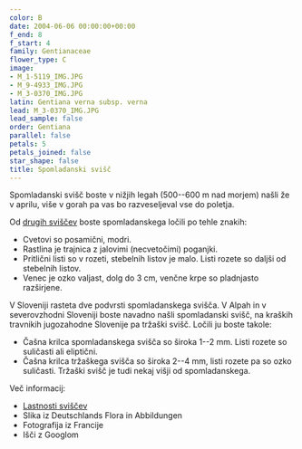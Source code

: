 ```yaml
---
color: B
date: 2004-06-06 00:00:00+00:00
f_end: 8
f_start: 4
family: Gentianaceae
flower_type: C
image:
- M_1-5119_IMG.JPG
- M_9-4933_IMG.JPG
- M_3-0370_IMG.JPG
latin: Gentiana verna subsp. verna
lead: M_3-0370_IMG.JPG
lead_sample: false
order: Gentiana
parallel: false
petals: 5
petals_joined: false
star_shape: false
title: Spomladanski svišč
---
```

Spomladanski svišč boste v nižjih legah (500--600 m nad morjem) našli že v aprilu, više v gorah pa vas bo razveseljeval vse do poletja.

Od [drugih sviščev](../genus/gentiana/) boste spomladanskega ločili po tehle znakih:

-   Cvetovi so posamični, modri.
-   Rastlina je trajnica z jalovimi (necvetočimi) poganjki.
-   Pritlični listi so v rozeti, stebelnih listov je malo. Listi rozete so daljši od stebelnih listov.
-   Venec je ozko valjast, dolg do 3 cm, venčne krpe so pladnjasto razširjene.

V Sloveniji rasteta dve podvrsti spomladanskega svišča. V Alpah in v severovzhodni Sloveniji boste navadno našli spomladanski svišč, na kraških travnikih jugozahodne Slovenije pa tržaški svišč. Ločili ju boste takole:

-   Čašna krilca spomladanskega svišča so široka 1--2 mm. Listi rozete so suličasti ali eliptični.
-   Čašna krilca tržaškega svišča so široka 2--4 mm, listi rozete pa so ozko suličasti. Tržaški svišč je tudi nekaj višji od spomladanskega.

Več informacij:

-   [Lastnosti sviščev](../genus/gentiana/)
-   Slika iz Deutschlands Flora in Abbildungen
-   Fotografija iz Francije
-   Išči z Googlom
